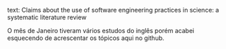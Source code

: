 text: Claims about the use of software engineering practices in science: a systematic literature review

O mês de Janeiro tiveram vários estudos do inglês porém acabei esquecendo de acrescentar os tópicos aqui no github.
